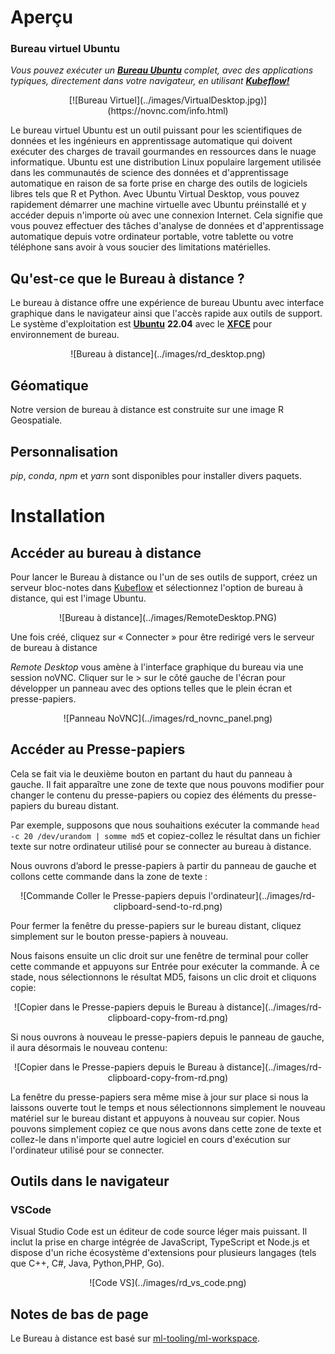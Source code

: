 # Aperçu

### Bureau virtuel Ubuntu

_Vous pouvez exécuter un [**Bureau Ubuntu**](https://ubuntu.com/desktop) complet, avec des applications typiques, directement dans votre navigateur, en utilisant [**Kubeflow!**](https://kubeflow.aaw.cloud.statcan.ca/)_

<center>
[![Bureau Virtuel](../images/VirtualDesktop.jpg)](https://novnc.com/info.html)
</center>

Le bureau virtuel Ubuntu est un outil puissant pour les scientifiques de données et les ingénieurs en apprentissage automatique qui doivent exécuter des charges de travail gourmandes en ressources dans le nuage informatique. Ubuntu est une distribution Linux populaire largement utilisée dans les communautés de science des données et d'apprentissage automatique en raison de sa forte prise en charge des outils de logiciels libres tels que R et Python. Avec Ubuntu Virtual Desktop, vous pouvez rapidement démarrer une machine virtuelle avec Ubuntu préinstallé et y accéder depuis n'importe où avec une connexion Internet. Cela signifie que vous pouvez effectuer des tâches d'analyse de données et d'apprentissage automatique depuis votre ordinateur portable, votre tablette ou votre téléphone sans avoir à vous soucier des limitations matérielles.

## Qu'est-ce que le Bureau à distance ?

Le bureau à distance offre une expérience de bureau Ubuntu avec interface graphique dans le navigateur ainsi que l'accès rapide aux outils de support. Le système d'exploitation est
[**Ubuntu**](https://ubuntu.com/about) **22.04** avec le
[**XFCE**](https://www.xfce.org/about) pour environnement de bureau.

<center>
![Bureau à distance](../images/rd_desktop.png)
</center>

## Géomatique

Notre version de bureau à distance est construite sur une image R Geospatiale.

## Personnalisation

_pip_, _conda_, _npm_ et _yarn_ sont disponibles pour installer divers paquets.

# Installation

## Accéder au bureau à distance

Pour lancer le Bureau à distance ou l'un de ses outils de support, créez un serveur bloc-notes dans [Kubeflow](./Kubeflow.md) et sélectionnez l'option de bureau à distance, qui est l'image Ubuntu.

<center>
![Bureau à distance](../images/RemoteDesktop.PNG)
</center>

Une fois créé, cliquez sur « Connecter » pour être redirigé vers le serveur de bureau à distance

_Remote Desktop_ vous amène à l'interface graphique du bureau via une session noVNC. Cliquer sur le > sur le côté gauche de l'écran pour développer un panneau avec des options telles que le plein écran et presse-papiers.

<center>
![Panneau NoVNC](../images/rd_novnc_panel.png)
</center>

## Accéder au Presse-papiers

Cela se fait via le deuxième bouton en partant du haut du panneau à gauche. Il fait apparaître une zone de texte que nous pouvons modifier pour changer le contenu du presse-papiers ou copiez des éléments du presse-papiers du bureau distant.

Par exemple, supposons que nous souhaitions exécuter la commande `head -c 20 /dev/urandom | somme md5` et copiez-collez le résultat dans un fichier texte sur notre ordinateur utilisé pour se connecter au bureau à distance.

Nous ouvrons d’abord le presse-papiers à partir du panneau de gauche et collons cette commande dans la zone de texte :

<center>
![Commande Coller le Presse-papiers depuis l'ordinateur](../images/rd-clipboard-send-to-rd.png)
</center>

Pour fermer la fenêtre du presse-papiers sur le bureau distant, cliquez simplement sur le bouton presse-papiers à nouveau.

Nous faisons ensuite un clic droit sur une fenêtre de terminal pour coller cette commande et appuyons sur Entrée pour exécuter la commande. À ce stade, nous sélectionnons le résultat MD5, faisons un clic droit et cliquons copie:

<center>
![Copier dans le Presse-papiers depuis le Bureau à distance](../images/rd-clipboard-copy-from-rd.png)
</center>

Si nous ouvrons à nouveau le presse-papiers depuis le panneau de gauche, il aura désormais le nouveau contenu:

<center>
![Copier dans le Presse-papiers depuis le Bureau à distance](../images/rd-clipboard-copy-from-rd.png)
</center>

La fenêtre du presse-papiers sera même mise à jour sur place si nous la laissons ouverte tout le temps et nous sélectionnons simplement le nouveau matériel sur le bureau distant et appuyons à nouveau sur copier. Nous pouvons simplement copiez ce que nous avons dans cette zone de texte et collez-le dans n'importe quel autre logiciel en cours d'exécution sur l'ordinateur utilisé pour se connecter.

## Outils dans le navigateur

### VSCode

Visual Studio Code est un éditeur de code source léger mais puissant. Il inclut la prise en charge intégrée de JavaScript, TypeScript et Node.js et dispose d'un riche écosystème d'extensions pour plusieurs langages (tels que C++, C#, Java, Python,PHP, Go).

<center>
![Code VS](../images/rd_vs_code.png)
</center>

## Notes de bas de page

Le Bureau à distance est basé sur
[ml-tooling/ml-workspace](https://github.com/ml-tooling/ml-workspace).
